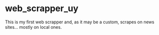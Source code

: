 # web_scrapper_uy
This is my first web scrapper and, as it may be a custom, scrapes on news sites... mostly on local ones.
